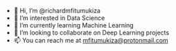 - 👋 Hi, I’m @richardmfitumukiza
- 👀 I’m interested in Data Science
- 🌱 I’m currently learning Machine Learning
- 💞️ I’m looking to collaborate on Deep Learning projects
- 📫 You can reach me at mfitumukiza@protonmail.com

<!---
richardmfitumukiza/richardmfitumukiza is a ✨ special ✨ repository because its `README.md` (this file) appears on your GitHub profile.
You can click the Preview link to take a look at your changes.
--->
